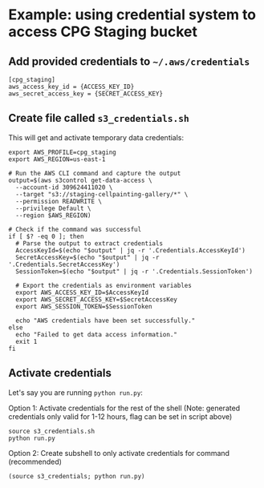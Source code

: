 # Example: using credential system to access CPG Staging bucket

## Add provided credentials to `~/.aws/credentials`

```
[cpg_staging]
aws_access_key_id = {ACCESS_KEY_ID} 
aws_secret_access_key = {SECRET_ACCESS_KEY} 
```

## Create file called `s3_credentials.sh`

This will get and activate temporary data credentials:
```
export AWS_PROFILE=cpg_staging
export AWS_REGION=us-east-1

# Run the AWS CLI command and capture the output
output=$(aws s3control get-data-access \
  --account-id 309624411020 \
  --target "s3://staging-cellpainting-gallery/*" \
  --permission READWRITE \
  --privilege Default \
  --region $AWS_REGION)

# Check if the command was successful
if [ $? -eq 0 ]; then
  # Parse the output to extract credentials
  AccessKeyId=$(echo "$output" | jq -r '.Credentials.AccessKeyId')
  SecretAccessKey=$(echo "$output" | jq -r '.Credentials.SecretAccessKey')
  SessionToken=$(echo "$output" | jq -r '.Credentials.SessionToken')

  # Export the credentials as environment variables
  export AWS_ACCESS_KEY_ID=$AccessKeyId
  export AWS_SECRET_ACCESS_KEY=$SecretAccessKey
  export AWS_SESSION_TOKEN=$SessionToken

  echo "AWS credentials have been set successfully."
else
  echo "Failed to get data access information."
  exit 1
fi
```

## Activate credentials
Let's say you are running `python run.py`:

Option 1: Activate credentials for the rest of the shell (Note: generated credentials only valid for 1-12 hours, flag can be set in script above)
```
source s3_credentials.sh
python run.py
```
Option 2: Create subshell to only activate credentials for command (recommended)
```
(source s3_credentials; python run.py)
```

